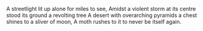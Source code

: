 A streetlight lit up
alone for miles to see,
Amidst a violent storm at its centre
stood its ground a revolting tree
A desert with overarching pyramids
a chest shines to a sliver of moon,
A moth rushes to it
to never be itself again.
